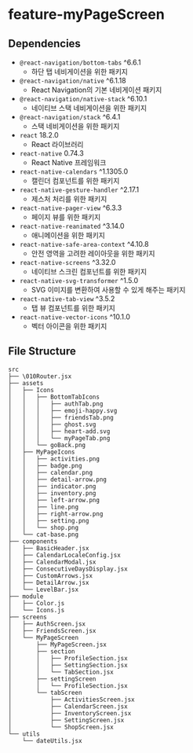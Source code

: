 # feature-myPageScreen

## Dependencies

- `@react-navigation/bottom-tabs` ^6.6.1
  - 하단 탭 네비게이션을 위한 패키지
- `@react-navigation/native` ^6.1.18
  - React Navigation의 기본 네비게이션 패키지
- `@react-navigation/native-stack` ^6.10.1
  - 네이티브 스택 네비게이션을 위한 패키지
- `@react-navigation/stack` ^6.4.1
  - 스택 네비게이션을 위한 패키지
- `react` 18.2.0
  - React 라이브러리
- `react-native` 0.74.3
  - React Native 프레임워크
- `react-native-calendars` ^1.1305.0
  - 캘린더 컴포넌트를 위한 패키지
- `react-native-gesture-handler` ^2.17.1
  - 제스처 처리를 위한 패키지
- `react-native-pager-view` ^6.3.3
  - 페이지 뷰를 위한 패키지
- `react-native-reanimated` ^3.14.0
  - 애니메이션을 위한 패키지
- `react-native-safe-area-context` ^4.10.8
  - 안전 영역을 고려한 레이아웃을 위한 패키지
- `react-native-screens` ^3.32.0
  - 네이티브 스크린 컴포넌트를 위한 패키지
- `react-native-svg-transformer` ^1.5.0
  - SVG 이미지를 변환하여 사용할 수 있게 해주는 패키지
- `react-native-tab-view` ^3.5.2
  - 탭 뷰 컴포넌트를 위한 패키지
- `react-native-vector-icons` ^10.1.0
  - 벡터 아이콘을 위한 패키지

## File Structure

```plaintext
src
├── \010Router.jsx
├── assets
│   ├── Icons
│   │   ├── BottomTabIcons
│   │   │   ├── authTab.png
│   │   │   ├── emoji-happy.svg
│   │   │   ├── friendsTab.png
│   │   │   ├── ghost.svg
│   │   │   ├── heart-add.svg
│   │   │   └── myPageTab.png
│   │   └── goBack.png
│   ├── MyPageIcons
│   │   ├── activities.png
│   │   ├── badge.png
│   │   ├── calendar.png
│   │   ├── detail-arrow.png
│   │   ├── indicator.png
│   │   ├── inventory.png
│   │   ├── left-arrow.png
│   │   ├── line.png
│   │   ├── right-arrow.png
│   │   ├── setting.png
│   │   └── shop.png
│   └── cat-base.png
├── components
│   ├── BasicHeader.jsx
│   ├── CalendarLocaleConfig.jsx
│   ├── CalendarModal.jsx
│   ├── ConsecutiveDaysDisplay.jsx
│   ├── CustomArrows.jsx
│   ├── DetailArrow.jsx
│   └── LevelBar.jsx
├── module
│   ├── Color.js
│   └── Icons.js
├── screens
│   ├── AuthScreen.jsx
│   ├── FriendsScreen.jsx
│   └── MyPageScreen
│       ├── MyPageScreen.jsx
│       ├── section
│       │   ├── ProfileSection.jsx
│       │   ├── SettingSection.jsx
│       │   └── TabSection.jsx
│       ├── settingScreen
│       │   └── ProfileSection.jsx
│       └── tabScreen
│           ├── ActivitiesScreen.jsx
│           ├── CalendarScreen.jsx
│           ├── InventoryScreen.jsx
│           ├── SettingScreen.jsx
│           └── ShopScreen.jsx
└── utils
    └── dateUtils.jsx
```
